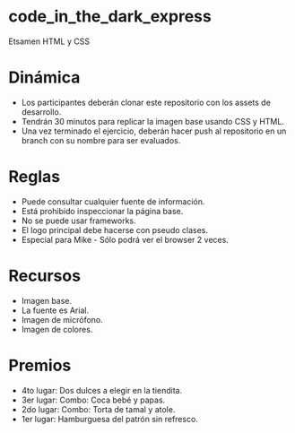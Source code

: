 # code_in_the_dark_express
Etsamen HTML y CSS

# Dinámica
* Los participantes deberán clonar este repositorio con los assets de desarrollo.
* Tendrán 30 minutos para replicar la imagen base usando CSS y HTML.
* Una vez terminado el ejercicio, deberán hacer push al repositorio en un branch con su nombre para ser evaluados.

# Reglas
* Puede consultar cualquier fuente de información.
* Está prohibido inspeccionar la página base.
* No se puede usar frameworks.
* El logo principal debe hacerse con pseudo clases.
* Especial para Mike - Sólo podrá ver el browser 2 veces. 

# Recursos
* Imagen base.
* La fuente es Arial.
* Imagen de micrófono.
* Imagen de colores.

# Premios
* 4to lugar: Dos dulces a elegir en la tiendita.
* 3er lugar: Combo: Coca bebé y papas.
* 2do lugar: Combo: Torta de tamal y atole.
* 1er lugar: Hamburguesa del patrón sin refresco.